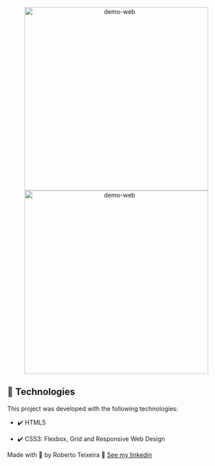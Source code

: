 
<div align="center" >
  <img src="./Gif/Web.gif" alt="demo-web" height="425">
  <img src="./Gif/Responsive-Phone.gif" alt="demo-web" height="425">
</div>

## 🚀 Technologies

This project was developed with the following technologies:

- ✔️ HTML5

- ✔️ CSS3: Flexbox, Grid and Responsive Web Design

Made with 💜 by Roberto Teixeira 👋 [See my linkedin](https://www.linkedin.com/in/roberto-teixeira-developer/)
